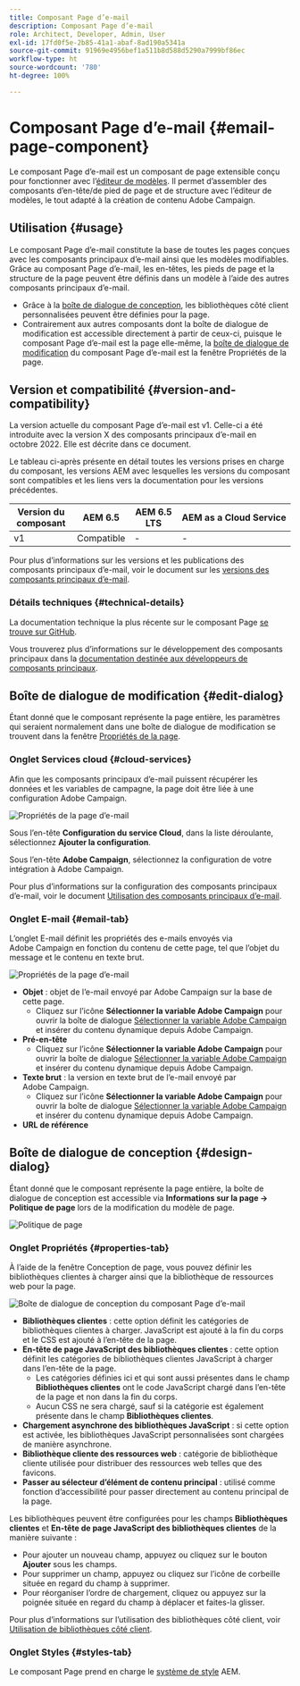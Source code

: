 ```yaml
---
title: Composant Page d’e-mail
description: Composant Page d’e-mail
role: Architect, Developer, Admin, User
exl-id: 17fd0f5e-2b85-41a1-abaf-8ad190a5341a
source-git-commit: 91969e4956bef1a511b8d588d5290a7999bf86ec
workflow-type: ht
source-wordcount: '780'
ht-degree: 100%

---
```



# Composant Page d’e-mail {#email-page-component}

Le composant Page d’e-mail est un composant de page extensible conçu pour fonctionner avec l’[éditeur de modèles](https://experienceleague.adobe.com/docs/experience-manager-cloud-service/sites/authoring/features/templates.html?lang=fr). Il permet d’assembler des composants d’en-tête/de pied de page et de structure avec l’éditeur de modèles, le tout adapté à la création de contenu Adobe Campaign.

## Utilisation {#usage}

Le composant Page d’e-mail constitute la base de toutes les pages conçues avec les composants principaux d’e-mail ainsi que les modèles modifiables. Grâce au composant Page d’e-mail, les en-têtes, les pieds de page et la structure de la page peuvent être définis dans un modèle à l’aide des autres composants principaux d’e-mail.

* Grâce à la [boîte de dialogue de conception](#design-dialog), les bibliothèques côté client personnalisées peuvent être définies pour la page.
* Contrairement aux autres composants dont la boîte de dialogue de modification est accessible directement à partir de ceux-ci, puisque le composant Page d’e-mail est la page elle-même, la [boîte de dialogue de modification](#edit-dialog) du composant Page d’e-mail est la fenêtre Propriétés de la page.

## Version et compatibilité {#version-and-compatibility}

La version actuelle du composant Page d’e-mail est v1. Celle-ci a été introduite avec la version X des composants principaux d’e-mail en octobre 2022. Elle est décrite dans ce document.

Le tableau ci-après présente en détail toutes les versions prises en charge du composant, les versions AEM avec lesquelles les versions du composant sont compatibles et les liens vers la documentation pour les versions précédentes.

| Version du composant | AEM 6.5 | AEM 6.5 LTS | AEM as a Cloud Service |
|---|---|---|---|
| v1 | Compatible | - | - |

Pour plus d’informations sur les versions et les publications des composants principaux d’e-mail, voir le document sur les [versions des composants principaux d’e-mail](/help/email/versions.md).

### Détails techniques {#technical-details}

La documentation technique la plus récente sur le composant Page [se trouve sur GitHub](https://adobe.com/go/aem_cmp_tech_email_page_v1).

Vous trouverez plus d’informations sur le développement des composants principaux dans la [documentation destinée aux développeurs de composants principaux](/help/developing/overview.md).

## Boîte de dialogue de modification {#edit-dialog}

Étant donné que le composant représente la page entière, les paramètres qui seraient normalement dans une boîte de dialogue de modification se trouvent dans la fenêtre [Propriétés de la page](https://experienceleague.adobe.com/docs/experience-manager-cloud-service/sites/authoring/fundamentals/page-properties.html?lang=fr).

### Onglet Services cloud {#cloud-services}

Afin que les composants principaux d’e-mail puissent récupérer les données et les variables de campagne, la page doit être liée à une configuration Adobe Campaign.

![Propriétés de la page d’e-mail](/help/email/assets/email-page-properties.png)

Sous l’en-tête **Configuration du service Cloud**, dans la liste déroulante, sélectionnez **Ajouter la configuration**.

Sous l’en-tête **Adobe Campaign**, sélectionnez la configuration de votre intégration à Adobe Campaign.

Pour plus d’informations sur la configuration des composants principaux d’e-mail, voir le document [Utilisation des composants principaux d’e-mail](/help/email/using.md).

### Onglet E-mail {#email-tab}

L’onglet E-mail définit les propriétés des e-mails envoyés via Adobe Campaign en fonction du contenu de cette page, tel que l’objet du message et le contenu en texte brut.

![Propriétés de la page d’e-mail](/help/email/assets/email-page-properties-email.png)

* **Objet** : objet de l’e-mail envoyé par Adobe Campaign sur la base de cette page.
   * Cliquez sur l’icône **Sélectionner la variable Adobe Campaign** pour ouvrir la boîte de dialogue [Sélectionner la variable Adobe Campaign](/help/email/campaign-variables.md) et insérer du contenu dynamique depuis Adobe Campaign.
* **Pré-en-tête**
   * Cliquez sur l’icône **Sélectionner la variable Adobe Campaign** pour ouvrir la boîte de dialogue [Sélectionner la variable Adobe Campaign](/help/email/campaign-variables.md) et insérer du contenu dynamique depuis Adobe Campaign.
* **Texte brut** : la version en texte brut de l’e-mail envoyé par Adobe Campaign.
   * Cliquez sur l’icône **Sélectionner la variable Adobe Campaign** pour ouvrir la boîte de dialogue [Sélectionner la variable Adobe Campaign](/help/email/campaign-variables.md) et insérer du contenu dynamique depuis Adobe Campaign.
* **URL de référence**

## Boîte de dialogue de conception {#design-dialog}

Étant donné que le composant représente la page entière, la boîte de dialogue de conception est accessible via **Informations sur la page -> Politique de page** lors de la modification du modèle de page.

![Politique de page](/help/assets/page-policy.png)

### Onglet Propriétés {#properties-tab}

À l’aide de la fenêtre Conception de page, vous pouvez définir les bibliothèques clientes à charger ainsi que la bibliothèque de ressources web pour la page.

![Boîte de dialogue de conception du composant Page d’e-mail](/help/email/assets/email-page-design.png)

* **Bibliothèques clientes** : cette option définit les catégories de bibliothèques clientes à charger. JavaScript est ajouté à la fin du corps et le CSS est ajouté à l’en-tête de la page.
* **En-tête de page JavaScript des bibliothèques clientes** : cette option définit les catégories de bibliothèques clientes JavaScript à charger dans l’en-tête de la page.
   * Les catégories définies ici et qui sont aussi présentes dans le champ **Bibliothèques clientes** ont le code JavaScript chargé dans l’en-tête de la page et non dans la fin du corps.
   * Aucun CSS ne sera chargé, sauf si la catégorie est également présente dans le champ **Bibliothèques clientes**.
* **Chargement asynchrone des bibliothèques JavaScript** : si cette option est activée, les bibliothèques JavaScript personnalisées sont chargées de manière asynchrone.
* **Bibliothèque cliente des ressources web** : catégorie de bibliothèque cliente utilisée pour distribuer des ressources web telles que des favicons.
* **Passer au sélecteur d’élément de contenu principal** : utilisé comme fonction d’accessibilité pour passer directement au contenu principal de la page.

Les bibliothèques peuvent être configurées pour les champs **Bibliothèques clientes** et **En-tête de page JavaScript des bibliothèques clientes** de la manière suivante :

* Pour ajouter un nouveau champ, appuyez ou cliquez sur le bouton **Ajouter** sous les champs.
* Pour supprimer un champ, appuyez ou cliquez sur l’icône de corbeille située en regard du champ à supprimer.
* Pour réorganiser l’ordre de chargement, cliquez ou appuyez sur la poignée située en regard du champ à déplacer et faites-la glisser.

Pour plus d’informations sur l’utilisation des bibliothèques côté client, voir [Utilisation de bibliothèques côté client](https://helpx.adobe.com/fr/experience-manager/6-5/sites/developing/using/clientlibs.html).

### Onglet Styles {#styles-tab}

Le composant Page prend en charge le [système de style](/help/get-started/authoring.md#component-styling) AEM.
